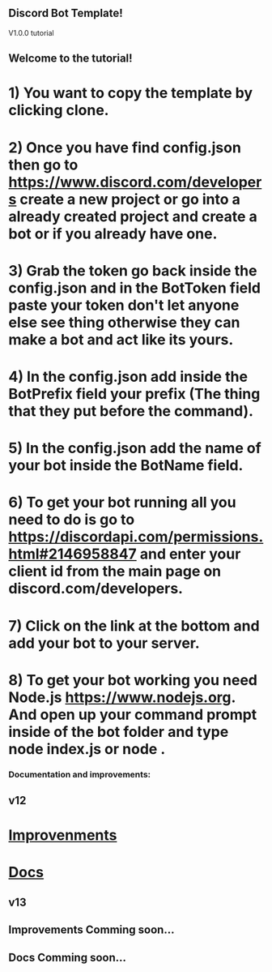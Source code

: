 ## Discord Bot Template!

V1.0.0 tutorial

## Welcome to the tutorial!
# 1) You want to copy the template by clicking clone.
# 2) Once you have find config.json then go to https://www.discord.com/developers create a new project or go into a already created project and create a bot or if you already have one.
# 3) Grab the token go back inside the config.json and in the BotToken field paste your token don't let anyone else see thing otherwise they can make a bot and act like its yours.
# 4) In the config.json add inside the BotPrefix field your prefix (The thing that they put before the command).
# 5) In the config.json add the name of your bot inside the BotName field.
# 6) To get your bot running all you need to do is go to https://discordapi.com/permissions.html#2146958847 and enter your client id from the main page on discord.com/developers.
# 7) Click on the link at the bottom and add your bot to your server.
# 8) To get your bot working you need Node.js https://www.nodejs.org. And open up your command prompt inside of the bot folder and type node index.js or node .

### Documentation and improvements:
## v12
# [Improvenments](https://mrbisquit.github.io/v12/improvements/)
# [Docs](https://mrbisquit.github.io/v12/docs/)
## v13
## Improvements Comming soon...
## Docs Comming soon...
